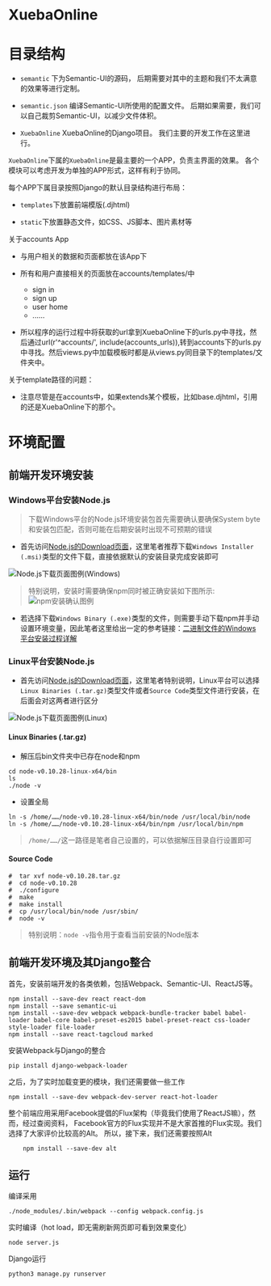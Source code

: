 # XuebaOnline

# 目录结构 #
+ `semantic`      下为Semantic-UI的源码，
后期需要对其中的主题和我们不太满意的效果等进行定制。

+ `semantic.json` 编译Semantic-UI所使用的配置文件。
后期如果需要，我们可以自己裁剪Semantic-UI，以减少文件体积。

+ `XuebaOnline`   XuebaOnline的Django项目。
我们主要的开发工作在这里进行。

`XuebaOnline`下属的`XuebaOnline`是最主要的一个APP，负责主界面的效果。
各个模块可以考虑开发为单独的APP形式，这样有利于协同。

每个APP下属目录按照Django的默认目录结构进行布局：

+ `templates`下放置前端模版(.djhtml)

+ `static`下放置静态文件，如CSS、JS脚本、图片素材等

关于accounts App

+ 与用户相关的数据和页面都放在该App下 

+ 所有和用户直接相关的页面放在accounts/templates/中
	- sign in 
	- sign up
	- user home
	- ......

+ 所以程序的运行过程中将获取的url拿到XuebaOnline下的urls.py中寻找，然后通过url(r'^accounts/', include(accounts_urls)),转到accounts下的urls.py中寻找。然后views.py中加载模板时都是从views.py同目录下的templates/文件夹中。

关于template路径的问题：

+ 注意尽管是在accounts中，如果extends某个模板，比如base.djhtml，引用的还是XuebaOnline下的那个。

# 环境配置 #
## 前端开发环境安装 ##

### Windows平台安装Node.js ###

> 下载Windows平台的Node.js环境安装包首先需要确认要确保System byte和安装包匹配，否则可能在后期安装时出现不可预期的错误

+ 首先访问[Node.js的Download页面](https://nodejs.org/en/download/)，这里笔者推荐下载`Windows Installer (.msi)`类型的文件下载，直接依据默认的安装目录完成安装即可

![Node.js下载页面图例(Windows)](https://raw.githubusercontent.com/bugphobia/XuebaOnline/master/documents/Alpha%20Version/Picture%20Environment/Nodejs下载页面.png)

> 特别说明，安装时需要确保npm同时被正确安装如下图所示:
![npm安装确认图例](https://raw.githubusercontent.com/bugphobia/XuebaOnline/master/documents/Alpha%20Version/Picture%20Environment/npm安装确定页面.png)

+ 若选择下载`Windows Binary (.exe)`类型的文件，则需要手动下载npm并手动设置环境变量，因此笔者这里给出一定的参考链接：[二进制文件的Windows平台安装过程详解](http://blog.csdn.net/bushizhuanjia/article/details/7915017)

### Linux平台安装Node.js ###

+ 首先访问[Node.js的Download页面](https://nodejs.org/en/download/)，这里笔者特别说明，Linux平台可以选择`Linux Binaries (.tar.gz)`类型文件或者`Source Code`类型文件进行安装，在后面会对这两者进行区分

![Node.js下载页面图例(Linux)](https://raw.githubusercontent.com/bugphobia/XuebaOnline/master/documents/Alpha%20Version/Picture%20Environment/Linux平台安装说明.png)

#### Linux Binaries (.tar.gz) ####

+ 解压后bin文件夹中已存在node和npm
```
cd node-v0.10.28-linux-x64/bin
ls
./node -v
```

+ 设置全局
```
ln -s /home/……/node-v0.10.28-linux-x64/bin/node /usr/local/bin/node
ln -s /home/……/node-v0.10.28-linux-x64/bin/npm /usr/local/bin/npm
```
> `/home/……/`这一路径是笔者自己设置的，可以依据解压目录自行设置即可

#### Source Code ####
```
#  tar xvf node-v0.10.28.tar.gz 
#  cd node-v0.10.28 
#  ./configure 
#  make 
#  make install 
#  cp /usr/local/bin/node /usr/sbin/ 
#  node -v 
```
> 特别说明：`node -v`指令用于查看当前安装的Node版本

## 前端开发环境及其Django整合 ##
首先，安装前端开发的各类依赖，包括Webpack、Semantic-UI、ReactJS等。
```
npm install --save-dev react react-dom
npm install --save semantic-ui
npm install --save-dev webpack webpack-bundle-tracker babel babel-loader babel-core babel-preset-es2015 babel-preset-react css-loader style-loader file-loader 
npm install --save react-tagcloud marked
```
安装Webpack与Django的整合
```
pip install django-webpack-loader
```
之后，为了实时加载变更的模块，我们还需要做一些工作
```
npm install --save-dev webpack-dev-server react-hot-loader
```
整个前端应用采用Facebook提倡的Flux架构（毕竟我们使用了ReactJS嘛），然而，经过查阅资料，
Facebook官方的Flux实现并不是大家首推的Flux实现。我们选择了大家评价比较高的Alt。
所以，接下来，我们还需要按照Alt
```
    npm install --save-dev alt
```
## 运行 ##
编译采用
```
./node_modules/.bin/webpack --config webpack.config.js
```
实时编译（hot load，即无需刷新网页即可看到效果变化）
```
node server.js
```
Django运行
```
python3 manage.py runserver
```
